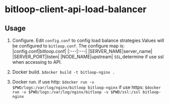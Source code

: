 # bitloop-client-api-load-balancer

## Usage

1. Configure.
   Edit `config.conf` to config load balance strategies.Values will be configured to `bitloop.conf`. 
   The configure map is:
    |config.conf|bitloop.conf|
    |:---|:---|
    |SERVER_NAME|server_name|
    |SERVER_PORT|listen|
    |NODE_NAME|upstream|
  `SSL`,determine if use ssl when accessing to API.


2. Docker build.
   `$docker build -t bitloop-nginx .`
3. Docker run.
   if use http:
   `$docker run -v $PWD/logs:/var/log/nginx/bitloop bitloop-nginx` 
   if use https:
   `$docker run -v $PWD/logs:/var/log/nginx/bitloop -v $PWD/ssl:/ssl bitloop-nginx` 

